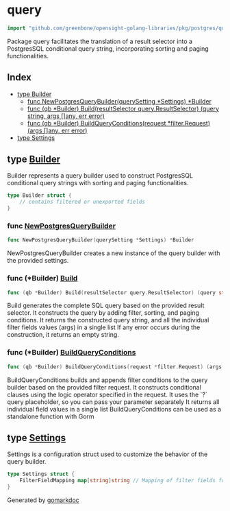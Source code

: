 <!-- gomarkdoc:embed:start -->

<!-- Code generated by gomarkdoc. DO NOT EDIT -->

# query

```go
import "github.com/greenbone/opensight-golang-libraries/pkg/postgres/query"
```

Package query facilitates the translation of a result selector into a PostgresSQL conditional query string, incorporating sorting and paging functionalities.

## Index

- [type Builder](<#Builder>)
  - [func NewPostgresQueryBuilder\(querySetting \*Settings\) \*Builder](<#NewPostgresQueryBuilder>)
  - [func \(qb \*Builder\) Build\(resultSelector query.ResultSelector\) \(query string, args \[\]any, err error\)](<#Builder.Build>)
  - [func \(qb \*Builder\) BuildQueryConditions\(request \*filter.Request\) \(args \[\]any, err error\)](<#Builder.BuildQueryConditions>)
- [type Settings](<#Settings>)


<a name="Builder"></a>
## type [Builder](<https://github.com/greenbone/opensight-golang-libraries/blob/main/pkg/postgres/query/builder.go#L26-L29>)

Builder represents a query builder used to construct PostgresSQL conditional query strings with sorting and paging functionalities.

```go
type Builder struct {
    // contains filtered or unexported fields
}
```

<a name="NewPostgresQueryBuilder"></a>
### func [NewPostgresQueryBuilder](<https://github.com/greenbone/opensight-golang-libraries/blob/main/pkg/postgres/query/builder.go#L32>)

```go
func NewPostgresQueryBuilder(querySetting *Settings) *Builder
```

NewPostgresQueryBuilder creates a new instance of the query builder with the provided settings.

<a name="Builder.Build"></a>
### func \(\*Builder\) [Build](<https://github.com/greenbone/opensight-golang-libraries/blob/main/pkg/postgres/query/builder.go#L113>)

```go
func (qb *Builder) Build(resultSelector query.ResultSelector) (query string, args []any, err error)
```

Build generates the complete SQL query based on the provided result selector. It constructs the query by adding filter, sorting, and paging conditions. It returns the constructed query string, and all the individual filter fields values \(args\) in a single list If any error occurs during the construction, it returns an empty string.

<a name="Builder.BuildQueryConditions"></a>
### func \(\*Builder\) [BuildQueryConditions](<https://github.com/greenbone/opensight-golang-libraries/blob/main/pkg/postgres/query/builder.go#L43>)

```go
func (qb *Builder) BuildQueryConditions(request *filter.Request) (args []any, err error)
```

BuildQueryConditions builds and appends filter conditions to the query builder based on the provided filter request. It constructs conditional clauses using the logic operator specified in the request. It uses the \`?\` query placeholder, so you can pass your parameter separately It returns all individual field values in a single list BuildQueryConditions can be used as a standalone function with Gorm

<a name="Settings"></a>
## type [Settings](<https://github.com/greenbone/opensight-golang-libraries/blob/main/pkg/postgres/query/builder.go#L20-L22>)

Settings is a configuration struct used to customize the behavior of the query builder.

```go
type Settings struct {
    FilterFieldMapping map[string]string // Mapping of filter fields for query customization
}
```

Generated by [gomarkdoc](<https://github.com/princjef/gomarkdoc>)


<!-- gomarkdoc:embed:end -->